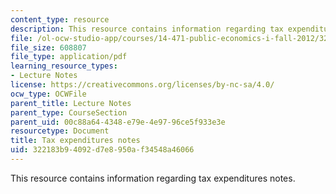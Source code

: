 ```yaml
---
content_type: resource
description: This resource contains information regarding tax expenditures notes.
file: /ol-ocw-studio-app/courses/14-471-public-economics-i-fall-2012/322183b94092d7e8950af34548a46066_MIT14_471F12_tax_expend.pdf
file_size: 608807
file_type: application/pdf
learning_resource_types:
- Lecture Notes
license: https://creativecommons.org/licenses/by-nc-sa/4.0/
ocw_type: OCWFile
parent_title: Lecture Notes
parent_type: CourseSection
parent_uid: 00c88a64-4348-e79e-4e97-96ce5f933e3e
resourcetype: Document
title: Tax expenditures notes
uid: 322183b9-4092-d7e8-950a-f34548a46066
---
```

This resource contains information regarding tax expenditures notes.